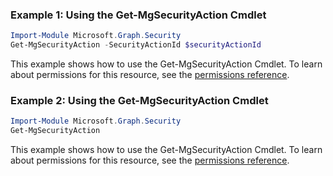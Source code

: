 ### Example 1: Using the Get-MgSecurityAction Cmdlet
```powershell
Import-Module Microsoft.Graph.Security
Get-MgSecurityAction -SecurityActionId $securityActionId
```
This example shows how to use the Get-MgSecurityAction Cmdlet.
To learn about permissions for this resource, see the [permissions reference](/graph/permissions-reference).
### Example 2: Using the Get-MgSecurityAction Cmdlet
```powershell
Import-Module Microsoft.Graph.Security
Get-MgSecurityAction
```
This example shows how to use the Get-MgSecurityAction Cmdlet.
To learn about permissions for this resource, see the [permissions reference](/graph/permissions-reference).
